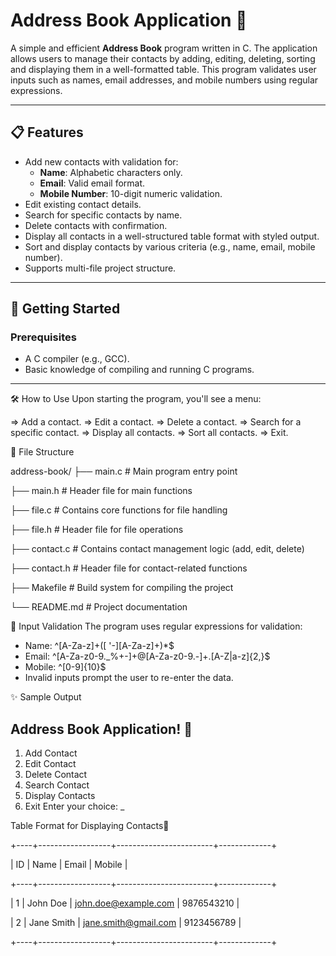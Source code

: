 # Address Book Application 📖

A simple and efficient **Address Book** program written in C. The application allows users to manage their contacts by adding, editing, deleting, sorting and displaying them in a well-formatted table.
This program validates user inputs such as names, email addresses, and mobile numbers using regular expressions.

---

## 📋 Features

- Add new contacts with validation for:
  - **Name**: Alphabetic characters only.
  - **Email**: Valid email format.
  - **Mobile Number**: 10-digit numeric validation.
- Edit existing contact details.
- Search for specific contacts by name.
- Delete contacts with confirmation.
- Display all contacts in a well-structured table format with styled output.
- Sort and display contacts by various criteria (e.g., name, email, mobile number).
- Supports multi-file project structure.

---

## 🚀 Getting Started

### Prerequisites
- A C compiler (e.g., GCC).
- Basic knowledge of compiling and running C programs.

---

🛠️ How to Use
Upon starting the program, you'll see a menu:

=> Add a contact.
=> Edit a contact.
=> Delete a contact.
=> Search for a specific contact.
=> Display all contacts.
=> Sort all contacts.
=> Exit.


📁 File Structure

address-book/
├── main.c          # Main program entry point

├── main.h          # Header file for main functions

├── file.c          # Contains core functions for file handling

├── file.h          # Header file for file operations

├── contact.c       # Contains contact management logic (add, edit, delete)

├── contact.h       # Header file for contact-related functions

├── Makefile        # Build system for compiling the project

└── README.md       # Project documentation


📜 Input Validation
The program uses regular expressions for validation:

- Name: ^[A-Za-z]+([ '-][A-Za-z]+)*$
- Email: ^[A-Za-z0-9._%+-]+@[A-Za-z0-9.-]+\.[A-Z|a-z]{2,}$
- Mobile: ^[0-9]{10}$
- Invalid inputs prompt the user to re-enter the data.



✨ Sample Output

 Address Book Application! 📖
-----------------------------------------
1. Add Contact
2. Edit Contact
3. Delete Contact
4. Search Contact
5. Display Contacts
6. Exit
Enter your choice: _

Table Format for Displaying Contacts📱

+----+------------------+------------------------+-------------+

| ID | Name             | Email                 | Mobile      |

+----+------------------+------------------------+-------------+

| 1  | John Doe         | john.doe@example.com  | 9876543210  |

| 2  | Jane Smith       | jane.smith@gmail.com  | 9123456789  |

+----+------------------+------------------------+-------------+
